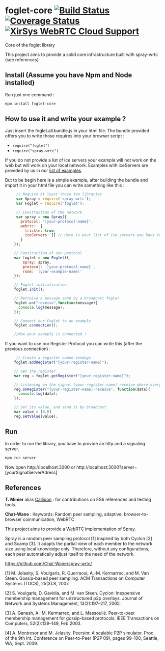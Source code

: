 # foglet-core [![Build Status](https://travis-ci.org/folkvir/foglet-core.svg?branch=master)](https://travis-ci.org/folkvir/foglet-core) [![Coverage Status](https://coveralls.io/repos/github/folkvir/foglet-core/badge.svg?branch=master)](https://coveralls.io/github/folkvir/foglet-core?branch=master) [![XirSys WebRTC Cloud Support](https://img.shields.io/badge/XirSys%20Cloud-used-blue.svg)](http://xirsys.com/)
Core of the foglet library

This project aims to provide a solid core infrastructure built with spray-wrtc (see references)

## Install (Assume you have Npm and Node installed)

Run just one command :
```bash
npm install foglet-core
```

## How to use it and write your example ?

Just insert the foglet.all.bundle.js in your html file.
The bundle provided offers you to write those requires into your browser script :
- ``` require("foglet") ```
- ``` require("spray-wrtc") ```

If you do not provide a list of ice servers your example will not work on the web but will work on your local network.
Examples with iceServers are provided by us in our [list of examples](https://github.com/folkvir/foglet/tree/master/example).

But to be begin here is a simple example, after building the bundle and import it in your html file you can write something like this :
```javascript
     // Require at least those two libraries
     var Spray = require('spray-wrtc');
     var Foglet = require('foglet');

     // Construction of the network
     var spray = new Spray({
       protocol: '[your-protocol-name]',
       webrtc:	{
         trickle: true,
         iceServers: [] // Here is your list of ice servers you have to provide !
       }
    });

    // Construction of our protocol
    var foglet = new Foglet({
    	spray: spray,
    	protocol: '[your-protocol-name]',
    	room: '[your-example-name]'
    });

    // Foglet initialization
    foglet.init();

    // Retreive a message send by a broadcast foglet
    foglet.on("receive",function(message){
      console.log(message);
    });

    // Connect our Foglet to an example
    foglet.connection();

    //Now your example is connected !
```

If you want to use our Register Protocol you can write this (after the previous connection) :

```javascript
     // Create a register named sondage
    foglet.addRegister("[your-register-name]");

    // Get the register
    var reg = foglet.getRegister("[your-register-name]");

    // Listening on the signal [your-register-name]-receive where every data are sent when the register is updated.
    reg.onRegister("[your-register-name]-receive", function(data){
      console.log(data);
    });

    // Set its value, and send it by broadcast
    var value = [0,0]
    reg.setValue(value);

```

## Run
In order to run the library, you have to provide an http and a signaling server.

```bash
npm run server
```

Now open http://localhost:3000 or http://localhost:3000?server=[yourSignalServerAdress]


## References

**T. Minier** alias [Callidon](https://github.com/Callidon) :  for contributions on ES6 references and testing tools.

**Chat-Wane** :
Keywords: Random peer sampling, adaptive, browser-to-browser communication, WebRTC

This project aims to provide a WebRTC implementation of Spray.

Spray is a random peer sampling protocol [1] inspired by both Cyclon [2] and Scamp [3]. It adapts the partial view of each member to the network size using local knowledge only. Therefore, without any configurations, each peer automatically adjust itself to the need of the network.

https://github.com/Chat-Wane/spray-wrtc/

[1] M. Jelasity, S. Voulgaris, R. Guerraoui, A.-M. Kermarrec, and M. Van Steen. Gossip-based peer sampling. ACM Transactions on Computer Systems (TOCS), 25(3):8, 2007.

[2] S. Voulgaris, D. Gavidia, and M. van Steen. Cyclon: Inexpensive membership management for unstructured p2p overlays. Journal of Network and Systems Management, 13(2):197–217, 2005.

[3] A. Ganesh, A.-M. Kermarrec, and L. Massoulié. Peer-to-peer membership management for gossip-based protocols. IEEE Transactions on Computers, 52(2):139–149, Feb 2003.

[4] A. Montresor and M. Jelasity. Peersim: A scalable P2P simulator. Proc. of the 9th Int. Conference on Peer-to-Peer (P2P’09), pages 99–100, Seattle, WA, Sept. 2009.
